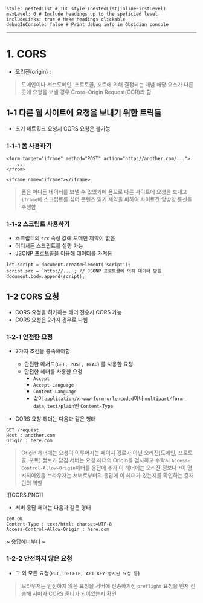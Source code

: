 ```table-of-contents
style: nestedList # TOC style (nestedList|inlineFirstLevel)
maxLevel: 0 # Include headings up to the speficied level
includeLinks: true # Make headings clickable
debugInConsole: false # Print debug info in Obsidian console
```
---
# 1. CORS

- 오리진(origin) :
>도메인이나 서브도메인, 프로토콜, 포트에 의해 결정되는 개념
>해당 요소가 다른 곳에 요청을 보낼 경우 Cross-Origin Request(COR)라 함

## 1-1 다른 웹 사이트에 요청을 보내기 위한 트릭들

- 초기 네트워크 요청시 CORS 요청은 불가능

### 1-1-1 폼 사용하기

```
<form target="iframe" method="POST" action="http://another.com/...">
	...
</from>

<iframe name="iframe"></iframe>
```

> 폼은 어디든 데이터를 보낼 수 있었기에 폼으로 다른 사이트에 요청을 보내고
> `iframe`에 스크립트를 심어 콘텐츠 읽기 제약을 피하여 사이트간 양방향 통신을 수행함

### 1-1-2 스크립트 사용하기

- 스크립트의 `src` 속성 값에 도메인 제약이 없음
- 어디서든 스크립트를 실행 가능
- JSONP 프로토콜을 이용해 데이터를 가져옴
```
let script = document.createElement('script');
script.src = `http://...`; // JSONP 프로토콜에 의해 데이터 받음
document.body.append(script);
```

## 1-2 CORS 요청

- CORS 요청을 허가하는 헤더 전송시 CORS 가능
- CORS 요청은 2가지 경우로 나뉨

### 1-2-1 안전한 요청

- 2가지 조건을 충족해야함
	- 안전한 메서드(`GET, POST, HEAD`) 를 사용한 요청
	- 안전한 헤더를 사용한 요청
		-  `Accept`
		- `Accept-Language`
		- `Content-Language`
		- 값이 `application/x-www-form-urlencoded`이나 `multipart/form-data`, `text/plain`인 `Content-Type`

- CORS 요청 헤더는 다음과 같은 형태
```
GET /request
Host : another.com
Origin : here.com
```

>Origin 헤더에는 요청이 이루어지는 페이지 경로가 아닌 오리진(도메인, 프로토콜, 포트) 정보가 담김
>서버는 요청 헤더의 Origin을 검사하고 수락시 `Access-Control-Allow-Origin`헤더를 응답에 추가
>이 헤더에는 오리진 정보나 `*`이 명시되어있음
>브라우저는 서버로부터의 응답에 이 헤더가 있는지를 확인하는 중재인의 역할

![[CORS.PNG]]

- 서버 응답 헤더는 다음과 같은 형태
```
200 OK
Content-Type : text/html; charset=UTF-8
Access-Control-Allow-Origin : here.com
```

~ 응답헤더부터 ~

### 1-2-2 안전하지 않은 요청

- 그 외 모든 요청(`PUT, DELETE, API_KEY 명시된 요청 등`)
> 브라우저는 안전하지 않은 요청을 서버에 전송하기전 
> `preflight` 요청을 먼저 전송해 서버가 CORS 준비가 되어있는지 확인

